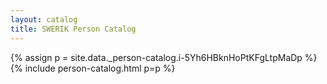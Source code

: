 ```yaml
---
layout: catalog
title: SWERIK Person Catalog
---
```

{% assign p = site.data._person-catalog.i-5Yh6HBknHoPtKFgLtpMaDp %}
{% include person-catalog.html p=p %}

